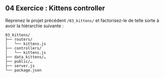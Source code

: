 ## 04 Exercice : Kittens controller

Reprenez le projet précédent `/03_kittens/` et factorisez-le de telle sorte à avoir la hiérarchie suivante :

```
03_kittens/
├── routers/
│   └── kittens.js
├── controllers/
│   └── kittens.js
├── data_kittens/…
├── public/…
├── server.js
└── package.json
```